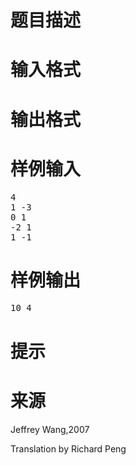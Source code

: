 

# 题目描述



# 输入格式



# 输出格式



# 样例输入


<pre>4
1 -3
0 1
-2 1
1 -1</pre>

# 样例输出


<pre>10 4</pre>

# 提示



# 来源


<p>
Jeffrey Wang,2007
</p>
<p>
Translation by Richard Peng
</p>
